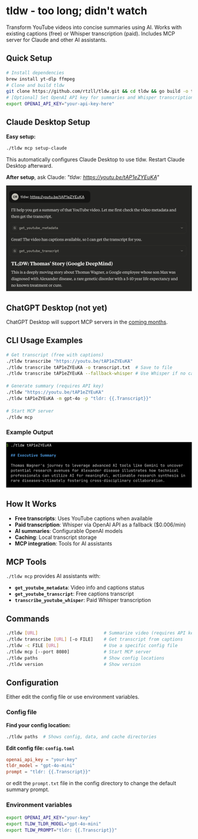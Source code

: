 # tldw - too long; didn't watch

Transform YouTube videos into concise summaries using AI. Works with existing captions (free) or Whisper transcription (paid). Includes MCP server for Claude and other AI assistants.

## Quick Setup

```bash
# Install dependencies
brew install yt-dlp ffmpeg
# Clone and build tldw
git clone https://github.com/rtzll/tldw.git && cd tldw && go build -o tldw
# [Optional] Set OpenAI API key for summaries and Whisper transcription
export OPENAI_API_KEY="your-api-key-here"
```

## Claude Desktop Setup

**Easy setup:**
```bash
./tldw mcp setup-claude
```

This automatically configures Claude Desktop to use tldw. Restart Claude Desktop afterward.

**After setup**, ask Claude: *"tldw: https://youtu.be/tAP1eZYEuKA"*

![Claude using tldw via MCP](./assets/claude-tldw-screenshot.png)

## ChatGPT Desktop (not yet)

ChatGPT Desktop will support MCP servers in the [coming months](https://x.com/OpenAIDevs/status/1904957755829481737).

## CLI Usage Examples

```bash
# Get transcript (free with captions)
./tldw transcribe "https://youtu.be/tAP1eZYEuKA"
./tldw transcribe tAP1eZYEuKA -o transcript.txt  # Save to file
./tldw transcribe tAP1eZYEuKA --fallback-whisper # Use Whisper if no captions

# Generate summary (requires API key)
./tldw "https://youtu.be/tAP1eZYEuKA"
./tldw tAP1eZYEuKA -m gpt-4o -p "tldr: {{.Transcript}}"

# Start MCP server
./tldw mcp
```

### Example Output

![CLI usage of tldw](./assets/cli-tldw-screenshot.png)

## How It Works

- **Free transcripts**: Uses YouTube captions when available
- **Paid transcription**: Whisper via OpenAI API as a fallback ($0.006/min)
- **AI summaries**: Configurable OpenAI models
- **Caching**: Local transcript storage
- **MCP integration**: Tools for AI assistants

## MCP Tools

`./tldw mcp` provides AI assistants with:
- **`get_youtube_metadata`**: Video info and captions status
- **`get_youtube_transcript`**: Free captions transcript
- **`transcribe_youtube_whisper`**: Paid Whisper transcription

## Commands

```bash
./tldw [URL]                         # Summarize video (requires API key)
./tldw transcribe [URL] [-o FILE]    # Get transcript from captions
./tldw -c FILE [URL]                 # Use a specific config file
./tldw mcp [--port 8080]             # Start MCP server
./tldw paths                         # Show config locations
./tldw version                       # Show version
```

## Configuration

Either edit the config file or use environment variables.

### Config file

**Find your config location:**
```bash
./tldw paths  # Shows config, data, and cache directories
```

**Edit config file: `config.toml`**
```toml
openai_api_key = "your-key"
tldr_model = "gpt-4o-mini"
prompt = "tldr: {{.Transcript}}"
```

or edit the `prompt.txt` file in the config directory to change the default summary prompt.

### Environment variables

```bash
export OPENAI_API_KEY="your-key"
export TLDW_TLDR_MODEL="gpt-4o-mini"
export TLDW_PROMPT="tldr: {{.Transcript}}"
```